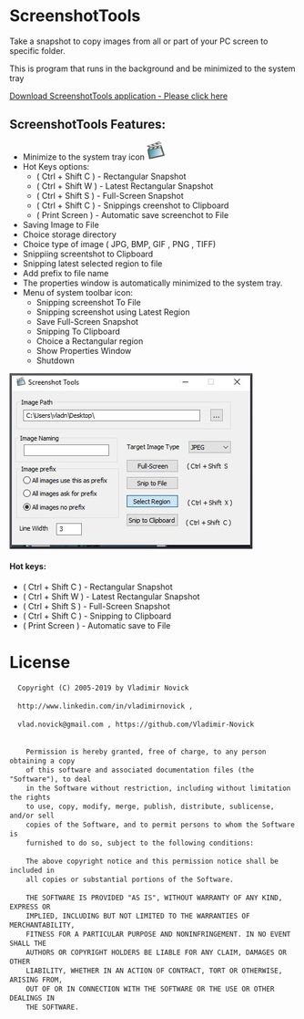 # ScreenshotTools

Take a snapshot to copy images from all or part of your PC screen to specific folder.

This is program that runs in the background and be minimized to the system tray 

[Download ScreenshotTools application - Please click here ](https://github.com/Vladimir-Novick/ScreenshotTools/raw/master/src/Release/ScreenshotTools.exe)

## ScreenshotTools Features:

  * Minimize to the system tray icon ![tray icon](https://github.com/Vladimir-Novick/ScreenshotTools/raw/master/src/doc/tray_icon.png)
  * Hot Keys options:
      * ( Ctrl + Shift  C ) - Rectangular Snapshot
      * ( Ctrl + Shift  W ) - Latest Rectangular Snapshot 
      * ( Ctrl + Shift  S ) - Full-Screen Snapshot
      * ( Ctrl + Shift  C ) - Snippings creenshot to Clipboard
      * ( Print Screen    ) - Automatic save screenchot to File
  * Saving Image to File
  * Choice storage directory
  * Choice type of image ( JPG, BMP, GIF , PNG , TIFF) 
  * Snippiing screentshot to Clipboard
  * Snipping latest selected region to file
  * Add prefix to file name 
  * The properties window is automatically minimized to the system tray.
  * Menu of system toolbar icon:
    * Snipping screenshot To File
    * Snipping screenshot using Latest Region
    * Save Full-Screen Snapshot
    * Snipping To Clipboard
    * Choice a Rectangular region
    * Show Properties Window
    * Shutdown


![ScreenshotTools Properties Window ](https://github.com/Vladimir-Novick/ScreenshotTools/raw/master/src/doc/properties_window.png)


#### Hot keys:
  * ( Ctrl + Shift  C ) - Rectangular Snapshot
  * ( Ctrl + Shift  W ) - Latest Rectangular Snapshot 
  * ( Ctrl + Shift  S ) - Full-Screen Snapshot
  * ( Ctrl + Shift  C ) - Snipping to Clipboard
  * ( Print Screen    ) - Automatic save to File



# License

      Copyright (C) 2005-2019 by Vladimir Novick 

      http://www.linkedin.com/in/vladimirnovick , 

      vlad.novick@gmail.com , https://github.com/Vladimir-Novick
		 

		Permission is hereby granted, free of charge, to any person obtaining a copy
		of this software and associated documentation files (the "Software"), to deal
		in the Software without restriction, including without limitation the rights
		to use, copy, modify, merge, publish, distribute, sublicense, and/or sell
		copies of the Software, and to permit persons to whom the Software is
		furnished to do so, subject to the following conditions:

		The above copyright notice and this permission notice shall be included in
		all copies or substantial portions of the Software.

		THE SOFTWARE IS PROVIDED "AS IS", WITHOUT WARRANTY OF ANY KIND, EXPRESS OR
		IMPLIED, INCLUDING BUT NOT LIMITED TO THE WARRANTIES OF MERCHANTABILITY,
		FITNESS FOR A PARTICULAR PURPOSE AND NONINFRINGEMENT. IN NO EVENT SHALL THE
		AUTHORS OR COPYRIGHT HOLDERS BE LIABLE FOR ANY CLAIM, DAMAGES OR OTHER
		LIABILITY, WHETHER IN AN ACTION OF CONTRACT, TORT OR OTHERWISE, ARISING FROM,
		OUT OF OR IN CONNECTION WITH THE SOFTWARE OR THE USE OR OTHER DEALINGS IN
		THE SOFTWARE. 

